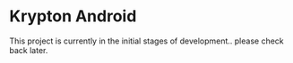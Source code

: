 # Krypton Android
This project is currently in the initial stages of development.. please check back later.
